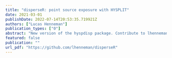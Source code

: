 ```yaml
---
title: "disperseR: point source exposure with HYSPLIT"
date: 2021-03-01
publishDate: 2022-07-14T20:53:35.719921Z
authors: ["Lucas Henneman"]
publication_types: ["0"]
abstract: "New version of the hyspdisp package. Contribute to lhenneman/disperseR development by creating an account on GitHub."
featured: false
publication: ""
url_pdf: "https://github.com/lhenneman/disperseR"
---
```


